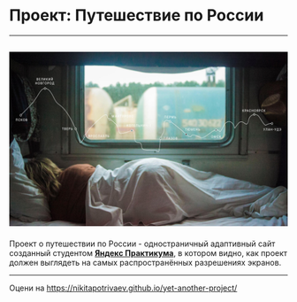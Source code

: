 # Проект: Путешествие по России
---
![Вагон купе и вектор маршрута](./images/lead-polka.jpg)
---
Проект о путешествии по России - одностраничный адаптивный сайт созданный студентом __[Яндекс Практикума](https://practicum.yandex.ru/)__, в котором видно, как проект должен выглядеть на самых распространённых разрешениях экранов.
___
Оцени на https://nikitapotrivaev.github.io/yet-another-project/